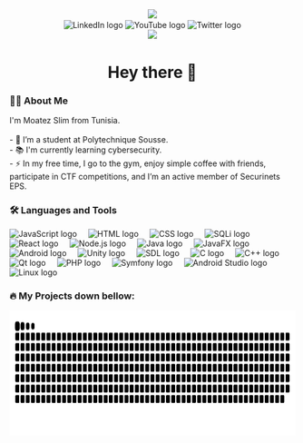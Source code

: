 <div align="center">

  <img height="150" src="https://media1.giphy.com/media/v1.Y2lkPTc5MGI3NjExaWhsZ3M0bDA1N2wxdG5pbGs0OW9tNzA1Z2JuMmowbXFzem56N2F6bSZlcD12MV9pbnRlcm5hbF9naWZfYnlfaWQmY3Q9Zw/2x0tJVAL3IqFnZYhYt/giphy.gif" />

</div>

<div align="center">

  <img src="https://img.shields.io/static/v1?message=LinkedIn&logo=linkedin&label=&color=0077B5&logoColor=white&labelColor=&style=for-the-badge" height="25" alt="LinkedIn logo" />

  <img src="https://img.shields.io/static/v1?message=YouTube&logo=youtube&label=&color=FF0000&logoColor=white&labelColor=&style=for-the-badge" height="25" alt="YouTube logo" />

  <img src="https://img.shields.io/static/v1?message=Twitter&logo=twitter&label=&color=1DA1F2&logoColor=white&labelColor=&style=for-the-badge" height="25" alt="Twitter logo" />

</div>

<div align="center">

  <img src="https://media2.giphy.com/media/v1.Y2lkPTc5MGI3NjExa2ZweXQzem56NTBlZGtwaHM2MjY1b3htY2RkN29nMG1iZnozeWZ4cSZlcD12MV9pbnRlcm5hbF9naWZfYnlfaWQmY3Q9Zw/iuY35gP6MSkKXufAM6/giphy.gif" />

</div>

<h1 align="center">Hey there 👋</h1>

<h3 align="left">👩‍💻 About Me</h3>

<p align="left">I'm Moatez Slim from Tunisia.<br><br>- 🔭 I’m a student at Polytechnique Sousse.<br>- 📚 I'm currently learning cybersecurity.<br>- ⚡ In my free time, I go to the gym, enjoy simple coffee with friends, participate in CTF competitions, and I’m an active member of Securinets EPS.</p>

<h3 align="left">🛠 Languages and Tools</h3>

<div align="left">

  <img src="https://cdn.jsdelivr.net/gh/devicons/devicon/icons/javascript/javascript-original.svg" height="40" alt="JavaScript logo" />

  <img width="12" />

  <img src="https://cdn.jsdelivr.net/gh/devicons/devicon/icons/html5/html5-original.svg" height="40" alt="HTML logo" />

  <img width="12" />

  <img src="https://cdn.jsdelivr.net/gh/devicons/devicon/icons/css3/css3-original.svg" height="40" alt="CSS logo" />

  <img width="12" />

  <img src="https://cdn.jsdelivr.net/gh/devicons/devicon/icons/sqlite/sqlite-original.svg" height="40" alt="SQLi logo" />

  <img width="12" />

  <img src="https://cdn.jsdelivr.net/gh/devicons/devicon/icons/react/react-original.svg" height="40" alt="React logo" />

  <img width="12" />

  <img src="https://cdn.jsdelivr.net/gh/devicons/devicon/icons/nodejs/nodejs-original.svg" height="40" alt="Node.js logo" />

  <img width="12" />

  <img src="https://cdn.jsdelivr.net/gh/devicons/devicon/icons/java/java-original.svg" height="40" alt="Java logo" />

  <img width="12" />

  <img src="https://cdn.jsdelivr.net/gh/devicons/devicon/icons/java/java-original.svg" height="40" alt="JavaFX logo" />

  <img width="12" />

  <img src="https://cdn.jsdelivr.net/gh/devicons/devicon/icons/android/android-original.svg" height="40" alt="Android logo" />

  <img width="12" />

  <img src="https://cdn.jsdelivr.net/gh/devicons/devicon/icons/unity/unity-original.svg" height="40" alt="Unity logo" />

  <img width="12" />

  <img src="https://cdn.jsdelivr.net/gh/devicons/devicon/icons/sdl/sdl-original.svg" height="40" alt="SDL logo" />

  <img width="12" />

  <img src="https://cdn.jsdelivr.net/gh/devicons/devicon/icons/c/c-original.svg" height="40" alt="C logo" />

  <img width="12" />

  <img src="https://cdn.jsdelivr.net/gh/devicons/devicon/icons/cplusplus/cplusplus-original.svg" height="40" alt="C++ logo" />

  <img width="12" />

  <img src="https://cdn.jsdelivr.net/gh/devicons/devicon/icons/qt/qt-original.svg" height="40" alt="Qt logo" />

  <img width="12" />

  <img src="https://cdn.jsdelivr.net/gh/devicons/devicon/icons/php/php-original.svg" height="40" alt="PHP logo" />

  <img width="12" />

  <img src="https://cdn.jsdelivr.net/gh/devicons/devicon/icons/symfony/symfony-original.svg" height="40" alt="Symfony logo" />

  <img width="12" />


  <img src="https://cdn.jsdelivr.net/gh/devicons/devicon/icons/androidstudio/androidstudio-original.svg" height="40" alt="Android Studio logo" />

  <img width="12" />

  <img src="https://cdn.jsdelivr.net/gh/devicons/devicon/icons/linux/linux-original.svg" height="40" alt="Linux logo" />


</div>

<h3 align="left">🔥 My Projects down bellow:</h3>

<div align="center">

  <img src="https://raw.githubusercontent.com/Platane/snk/output/github-contribution-grid-snake.svg" height="220" alt="streak graph" />

</div>

